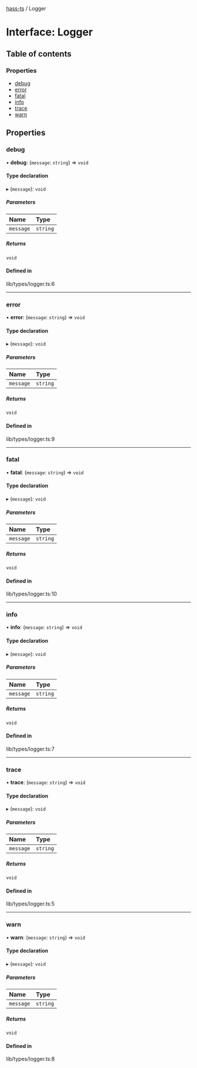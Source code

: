 [hass-ts](../README.md) / Logger

# Interface: Logger

## Table of contents

### Properties

- [debug](Logger.md#debug)
- [error](Logger.md#error)
- [fatal](Logger.md#fatal)
- [info](Logger.md#info)
- [trace](Logger.md#trace)
- [warn](Logger.md#warn)

## Properties

### debug

• **debug**: (`message`: `string`) => `void`

#### Type declaration

▸ (`message`): `void`

##### Parameters

| Name      | Type     |
| :-------- | :------- |
| `message` | `string` |

##### Returns

`void`

#### Defined in

lib/types/logger.ts:6

---

### error

• **error**: (`message`: `string`) => `void`

#### Type declaration

▸ (`message`): `void`

##### Parameters

| Name      | Type     |
| :-------- | :------- |
| `message` | `string` |

##### Returns

`void`

#### Defined in

lib/types/logger.ts:9

---

### fatal

• **fatal**: (`message`: `string`) => `void`

#### Type declaration

▸ (`message`): `void`

##### Parameters

| Name      | Type     |
| :-------- | :------- |
| `message` | `string` |

##### Returns

`void`

#### Defined in

lib/types/logger.ts:10

---

### info

• **info**: (`message`: `string`) => `void`

#### Type declaration

▸ (`message`): `void`

##### Parameters

| Name      | Type     |
| :-------- | :------- |
| `message` | `string` |

##### Returns

`void`

#### Defined in

lib/types/logger.ts:7

---

### trace

• **trace**: (`message`: `string`) => `void`

#### Type declaration

▸ (`message`): `void`

##### Parameters

| Name      | Type     |
| :-------- | :------- |
| `message` | `string` |

##### Returns

`void`

#### Defined in

lib/types/logger.ts:5

---

### warn

• **warn**: (`message`: `string`) => `void`

#### Type declaration

▸ (`message`): `void`

##### Parameters

| Name      | Type     |
| :-------- | :------- |
| `message` | `string` |

##### Returns

`void`

#### Defined in

lib/types/logger.ts:8

